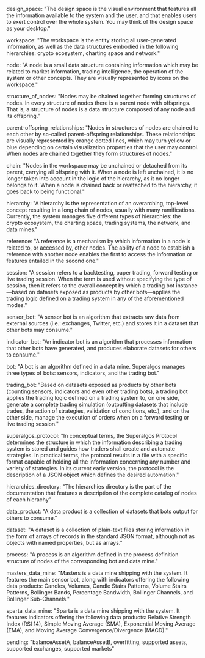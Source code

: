 design_space: "The design space is the visual environment that features all the information available to the system and the user, and that enables users to exert control over the whole system. You may think of the design space as your desktop."

workspace: "The workspace is the entity storing all user-generated information, as well as the data structures embodied in the following hierarchies: crypto ecosystem, charting space and network."

node: "A node is a small data structure containing information which may be related to market information, trading intelligence, the operation of the system or other concepts. They are visually represented by icons on the workspace."

structure_of_nodes: "Nodes may be chained together forming structures of nodes. In every structure of nodes there is a parent node with offsprings. That is, a structure of nodes is a data structure composed of any node and its offspring."

parent-offspring_relationships: "Nodes in structures of nodes are chained to each other by so-called parent-offspring relationships. These relationships are visually represented by orange dotted lines, which may turn yellow or blue depending on certain visualization properties that the user may control. When nodes are chained together they form structures of nodes."

chain: "Nodes in the workspace may be unchained or detached from its parent, carrying all offspring with it. When a node is left unchained, it is no longer taken into account in the logic of the hierarchy, as it no longer belongs to it. When a node is chained back or reattached to the hierarchy, it goes back to being functional."

hierarchy: "A hierarchy is the representation of an overarching, top-level concept resulting in a long chain of nodes, usually with many ramifications. Currently, the system manages five different types of hierarchies: the crypto ecosystem, the charting space, trading systems, the network, and data mines."

reference: "A reference is a mechanism by which information in a node is related to, or accessed by, other nodes. The ability of a node to establish a reference with another node enables the first to access the information or features entailed in the second one."

session: "A session refers to a backtesting, paper trading, forward testing or live trading session. When the term is used without specifying the type of session, then it refers to the overall concept by which a trading bot instance&mdash;based on datasets exposed as products by other bots&mdash;applies the trading logic defined on a trading system in any of the aforementioned modes."

sensor_bot: "A sensor bot is an algorithm that extracts raw data from external sources (i.e.: exchanges, Twitter, etc.) and stores it in a dataset that other bots may consume."

indicator_bot: "An indicator bot is an algorithm that processes information that other bots have generated, and produces elaborate datasets for others to consume."

bot: "A bot is an algorithm defined in a data mine. Superalgos manages three types of bots: sensors, indicators, and the trading bot."

trading_bot: "Based on datasets exposed as products by other bots (counting sensors, indicators and even other trading bots), a trading bot applies the trading logic defined on a trading system to, on one side, generate a complete trading simulation (outputting datasets that include trades, the action of strategies, validation of conditions, etc.), and on the other side, manage the execution of orders when on a forward testing or live trading session."

superalgos_protocol: "In conceptual terms, the Superalgos Protocol determines the structure in which the information describing a trading system is stored and guides how traders shall create and automate strategies. In practical terms, the protocol results in a file with a specific format capable of holding all the information concerning any number and variety of strategies. In its current early version, the protocol is the description of a JSON object which defines the desired automation."

hierarchies_directory: "The hierarchies directory is the part of the documentation that features a description of the complete catalog of nodes of each hierachy"

data_product: "A data product is a collection of datasets that bots output for others to consume."

dataset: "A dataset is a collection of plain-text files storing information in the form of arrays of records in the standard JSON format, although not as objects with named properties, but as arrays."

process: "A process is an algorithm defined in the process definition structure of nodes of the corresponding bot and data mine."

masters_data_mine: "Masters is a data mine shipping with the system. It features the main sensor bot, along with indicators offering the following data products: Candles, Volumes, Candle Stairs Patterns, Volume Stairs Patterns, Bollinger Bands, Percentage Bandwidth, Bollinger Channels, and Bollinger Sub-Channels."

sparta_data_mine: "Sparta is a data mine shipping with the system. It features indicators offering the following data products: Relative Strength Index (RSI 14), Simple Moving Average (SMA), Exponential Moving Average (EMA), and Moving Average Convergence/Divergence (MACD)."

pending: "balanceAssetA, balanceAssetB, overfitting, supported assets, supported exchanges, supported markets"

